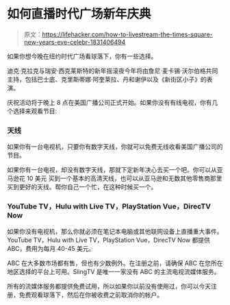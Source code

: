 # 如何直播时代广场新年庆典

> 原文：<https://lifehacker.com/how-to-livestream-the-times-square-new-years-eve-celebr-1831406494>

如果你想今晚在纽约时代广场看球落下，你有一些选择。



迪克·克拉克与瑞安·西克莱斯特的新年摇滚夜今年将由詹尼·麦卡锡·沃尔伯格共同主持，包括巴士底、克里斯蒂娜·阿奎莱拉、丹和谢伊以及《新街区小子》的表演。

庆祝活动将于晚上 8 点在美国广播公司正式开始。如果你没有有线电视，你有几个选择来观看节目:

### 天线

如果你有一台电视机，只要你有数字天线，你就可以免费无线收看美国广播公司的节目。

如果你有一台电视，却没有数字天线，那就下定新年决心去买一个吧。你可以从亚马逊花 10 美元 买到一个基本的高清天线，也可以从亚马逊和无数其他零售商那里买到更好的天线。帮你自己一个忙，在这种时候买一个。

### **YouTube TV，Hulu with Live TV，PlayStation Vue，DirecTV Now**

如果你没有电视机，那么你就必须在笔记本电脑或其他联网设备上直播重大事件。YouTube TV，Hulu with Live TV，PlayStation Vue，DirecTV Now 都提供 ABC，费用为每月 40-45 美元。

ABC 在大多数市场都有售，但也有少数例外。在注册之前，请确保 ABC 在您所在地区选择的平台上可用。SlingTV 是唯一一家没有 ABC 的主流电视流媒体服务。

所有的流媒体服务都提供免费试用，所以如果你以前没有使用过，你可以今天注册，免费观看球落下，然后在你被收费之前取消你的帐户。